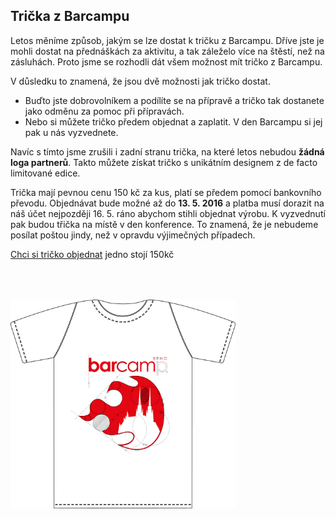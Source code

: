 <div class="row">
	<div class="col-md-6">
		<h2>Trička z Barcampu</h2>
		<p>
			Letos měníme způsob, jakým se lze dostat k tričku z Barcampu. Dříve jste je mohli dostat na přednáškách za aktivitu, a tak záleželo více na štěstí, než na zásluhách. Proto jsme se rozhodli dát všem možnost mít tričko z Barcampu.
		</p>
		<p>
			V důsledku to znamená, že jsou dvě možnosti jak tričko dostat.
		</p>
		<ul>
			<li>Buďto jste dobrovolníkem a podílíte se na přípravě a tričko tak dostanete jako odměnu za pomoc při přípravách.</li>
			<li>Nebo si můžete tričko předem objednat a zaplatit. V den Barcampu si jej pak u nás vyzvednete.</li>
		</ul>
		<p>
			Navíc s tímto jsme zrušili i zadní stranu trička, na které letos nebudou <strong>žádná loga partnerů</strong>. Takto můžete získat tričko s unikátním designem z de facto limitované edice.
		</p>
		<p>
			Trička mají pevnou cenu 150 kč za kus, platí se předem pomocí bankovního převodu. Objednávat bude možné až do <strong>13. 5. 2016</strong> a platba musí dorazit na náš účet nejpozději 16. 5. ráno abychom stihli objednat výrobu. K vyzvednutí pak budou třička na místě v den konference. To znamená, že je nebudeme posílat poštou jindy, než v opravdu výjimečných případech.
		</p>
		<p>
			<a class="btn btn-lg btn-danger" href="/chci-si-objednat/">Chci si tričko objednat</a> jedno stojí 150kč
		</p>
	</div>
	<div class="col-md-4">
		<img src="/static/img/extra/2016/trickobile.png" alt="Barcampové triko" style="max-width:360px; margin-top: 50px;"/>
	</div>
</div>
